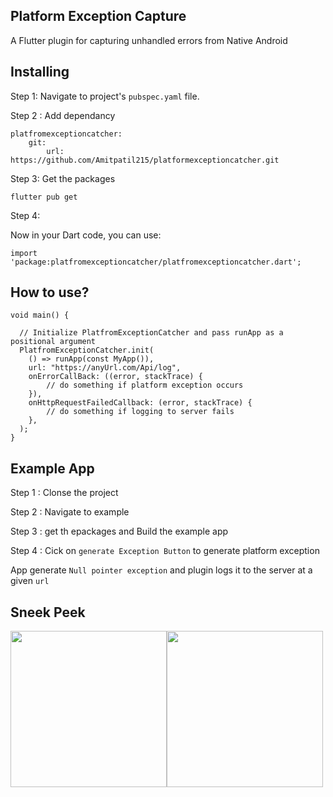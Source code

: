 ## Platform Exception Capture
A Flutter plugin for capturing unhandled errors from Native Android


## Installing
Step 1:
Navigate to project's `pubspec.yaml` file.

Step 2 : Add dependancy
```
platfromexceptioncatcher:
    git:
        url: https://github.com/Amitpatil215/platformexceptioncatcher.git
```

Step 3:
Get the packages
```
flutter pub get
```

Step 4:

Now in your Dart code, you can use:

```
import 'package:platfromexceptioncatcher/platfromexceptioncatcher.dart';
```

## How to use?

```
void main() {

  // Initialize PlatfromExceptionCatcher and pass runApp as a positional argument  
  PlatfromExceptionCatcher.init(
    () => runApp(const MyApp()),
    url: "https://anyUrl.com/Api/log",
    onErrorCallBack: ((error, stackTrace) {
        // do something if platform exception occurs
    }),
    onHttpRequestFailedCallback: (error, stackTrace) {
        // do something if logging to server fails
    },
  );
}
```

## Example App

Step 1 : Clonse the project

Step 2 : Navigate to example

Step 3 : get th epackages and Build the example app

Step 4 : Cick on ```generate Exception Button``` to generate platform exception

App generate ```Null pointer exception``` and plugin logs it to the server at a given `url`


## Sneek Peek
<img src="https://user-images.githubusercontent.com/54329870/191937856-8d55c82e-786a-4565-b593-0fe2bc20fce8.jpeg"  width=250><img src="https://user-images.githubusercontent.com/54329870/191937866-f4d28aa7-1164-4903-b649-81fb0193d033.jpeg"  width=250>
